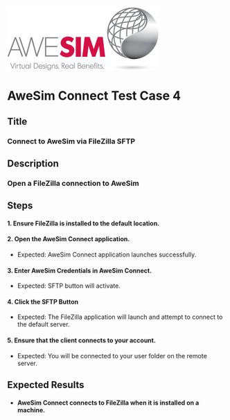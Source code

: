 ![AweSim](../img/awesim-small.png)

# AweSim Connect Test Case 4

## Title

### Connect to AweSim via FileZilla SFTP

## Description

### Open a FileZilla connection to AweSim

## Steps

#### 1. Ensure FileZilla is installed to the default location.
#### 2. Open the AweSim Connect application.

* Expected: AweSim Connect application launches successfully.

#### 3. Enter AweSim Credentials in AweSim Connect.

* Expected: SFTP button will activate.

#### 4. Click the SFTP Button

* Expected: The FileZilla application will launch and attempt to connect to the default server.

#### 5. Ensure that the client connects to your account.

* Expected: You will be connected to your user folder on the remote server.

## Expected Results

* #### AweSim Connect connects to FileZilla when it is installed on a machine.
